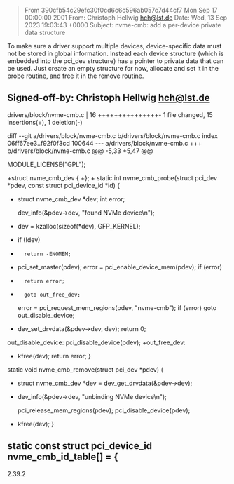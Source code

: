 >From 390cfb54c29efc30f0cd6c6c596ab057c7d44cf7 Mon Sep 17 00:00:00 2001
From: Christoph Hellwig <hch@lst.de>
Date: Wed, 13 Sep 2023 19:03:43 +0000
Subject: nvme-cmb: add a per-device private data structure

To make sure a driver support multiple devices, device-specific data
must not be stored in global information.  Instead each device structure
(which is embedded into the pci_dev structure) has a pointer to private
data that can be used.  Just create an empty structure for now, allocate
and set it in the probe routine, and free it in the remove routine.

Signed-off-by: Christoph Hellwig <hch@lst.de>
---
 drivers/block/nvme-cmb.c | 16 +++++++++++++++-
 1 file changed, 15 insertions(+), 1 deletion(-)

diff --git a/drivers/block/nvme-cmb.c b/drivers/block/nvme-cmb.c
index 06ff67ee3..f92f0f3cd 100644
--- a/drivers/block/nvme-cmb.c
+++ b/drivers/block/nvme-cmb.c
@@ -5,33 +5,47 @@
 
 MODULE_LICENSE("GPL");
 
+struct nvme_cmb_dev {
+};
+
 static int nvme_cmb_probe(struct pci_dev *pdev, const struct pci_device_id *id)
 {
+	struct nvme_cmb_dev *dev;
 	int error;
 
 	dev_info(&pdev->dev, "found NVMe device\n");
 
+	dev = kzalloc(sizeof(*dev), GFP_KERNEL);
+	if (!dev)
+		return -ENOMEM;
+
 	pci_set_master(pdev);
 	error = pci_enable_device_mem(pdev);
 	if (error)
-		return error;
+		goto out_free_dev;
 	error = pci_request_mem_regions(pdev, "nvme-cmb");
 	if (error)
 		goto out_disable_device;
 
+	dev_set_drvdata(&pdev->dev, dev);
 	return 0;
 
 out_disable_device:
 	pci_disable_device(pdev);
+out_free_dev:
+	kfree(dev);
 	return error;
 }
 
 static void nvme_cmb_remove(struct pci_dev *pdev)
 {
+	struct nvme_cmb_dev *dev = dev_get_drvdata(&pdev->dev);
+
 	dev_info(&pdev->dev, "unbinding NVMe device\n");
 
 	pci_release_mem_regions(pdev);
 	pci_disable_device(pdev);
+	kfree(dev);
 }
 
 static const struct pci_device_id nvme_cmb_id_table[] = {
-- 
2.39.2


